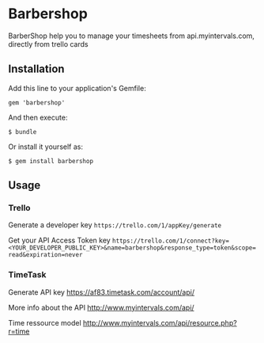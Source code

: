 # Barbershop

BarberShop help you to manage your timesheets from api.myintervals.com, 
directly from trello cards

## Installation

Add this line to your application's Gemfile:

    gem 'barbershop'

And then execute:

    $ bundle

Or install it yourself as:

    $ gem install barbershop

## Usage

### Trello
Generate a developer key
`https://trello.com/1/appKey/generate`

Get your API Access Token key
`https://trello.com/1/connect?key=<YOUR_DEVELOPER_PUBLIC_KEY>&name=barbershop&response_type=token&scope=read&expiration=never`

### TimeTask
Generate API key
https://af83.timetask.com/account/api/

More info about the API
http://www.myintervals.com/api/

Time ressource model
http://www.myintervals.com/api/resource.php?r=time

